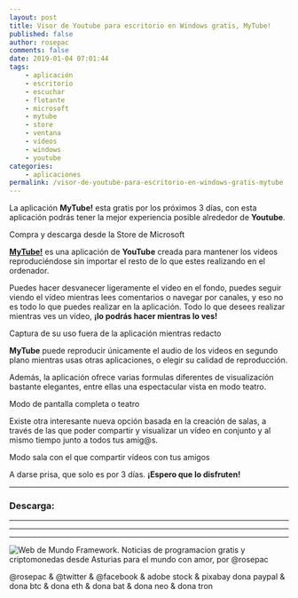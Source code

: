 ```yaml
---
layout: post
title: Visor de Youtube para escritorio en Windows gratis, MyTube!
published: false
author: rosepac
comments: false
date: 2019-01-04 07:01:44
tags:
    - aplicación
    - escritorio
    - escuchar
    - flotante
    - microsoft
    - mytube
    - store
    - ventana
    - vídeos
    - windows
    - youtube
categories:
    - aplicaciones
permalink: /visor-de-youtube-para-escritorio-en-windows-gratis-mytube
---
```

La aplicación **MyTube!** esta gratis por los próximos 3 días, con esta aplicación podrás tener la mejor experiencia posible alrededor de **Youtube**.

Compra y descarga desde la Store de Microsoft

[**MyTube!**][1] es una aplicación de **YouTube** creada para mantener los videos reproduciéndose sin importar el resto de lo que estes realizando en el ordenador.

Puedes hacer desvanecer ligeramente el video en el fondo, puedes seguir viendo el vídeo mientras lees comentarios o navegar por canales, y eso no es todo lo que puedes realizar en la aplicación. Todo lo que desees realizar mientras ves un vídeo, **¡lo podrás hacer mientras lo ves!**

Captura de su uso fuera de la aplicación mientras redacto

**MyTube** puede reproducir únicamente el audio de los videos en segundo plano mientras usas otras aplicaciones, o elegir su calidad de reproducción.

Además, la aplicación ofrece varias formulas diferentes de visualización bastante elegantes, entre ellas una espectacular vista en modo teatro.

Modo de pantalla completa o teatro

Existe otra interesante nueva opción basada en la creación de salas, a través de las que poder compartir y visualizar un vídeo en conjunto y al mismo tiempo junto a todos tus amig@s.

Modo sala con el que compartir vídeos con tus amigos

A darse prisa, que solo es por 3 días. **¡Espero que lo disfruten!**

* * *

### Descarga: 

* * *


   


* * *


   


* * *


  


![Web de Mundo Framework. Noticias de programacion gratis y criptomonedas desde Asturias para el mundo con amor, por @rosepac][2]


  @rosepac & @twitter & @facebook & adobe stock & pixabay dona paypal & dona btc & dona eth & dona bat & dona neo & dona tron


 [1]: https://elbo.in/mytube
 [2]: https://image.ibb.co/iTckvT/mundo-framework-1350x167-steemit.png